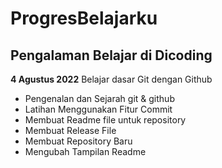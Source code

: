ProgresBelajarku
==
Pengalaman Belajar di Dicoding
--

**4 Agustus 2022**
Belajar dasar Git dengan Github
- Pengenalan dan Sejarah git & github
- Latihan Menggunakan Fitur Commit
- Membuat Readme file untuk repository
- Membuat Release File
- Membuat Repository Baru
- Mengubah Tampilan Readme
